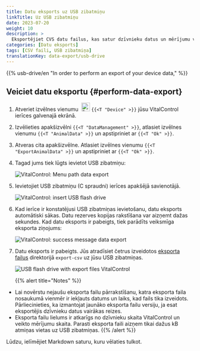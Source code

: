 ```yaml
---
title: Datu eksports uz USB zibatmiņu
linkTitle: Uz USB zibatmiņu
date: 2023-07-20
weight: 10
description: >
  Eksportējiet CVS datu failus, kas satur dzīvnieku datus un mērījumu vērtības, kas saglabātas VitalControl ierīcē, uz USB zibatmiņu.
categories: [Datu eksports]
tags: [CSV faili, USB zibatmiņa]
translationKey: data-export/usb-drive
---
```

{{% usb-drive/en "In order to perform an export of your device data," %}}

## Veiciet datu eksportu {#perform-data-export}

1. Atveriet izvēlnes vienumu &nbsp;<img src="/icons/device.svg" width="23" align="bottom" alt="Device" /> `{{<T "Device" >}}` jūsu VitalControl ierīces galvenajā ekrānā.

2. Izvēlieties apakšizvēlni `{{<T "DataManagement" >}}`, atlasiet izvēlnes vienumu `{{<T "AnimalData" >}}` un apstipriniet ar `{{<T "Ok" >}}`.

3. Atveras cita apakšizvēlne. Atlasiet izvēlnes vienumu `{{<T "ExportAnimalData" >}}` un apstipriniet ar `{{<T "Ok" >}}`.

4. Tagad jums tiek lūgts ievietot USB zibatmiņu:

   ![VitalControl: Menu path data export](../images/data-export.png "Invoke data export")

5. Ievietojiet USB zibatmiņu (C spraudni) ierīces apakšējā savienotājā.

   ![VitalControl: insert USB flash drive](/images/firmware/update/plug-in-dual-usb-stick.svg "Insert USB flash drive")

6. Kad ierīce ir konstatējusi USB zibatmiņas ievietošanu, datu eksports automātiski sākas. Datu rezerves kopijas rakstīšana var aizņemt dažas sekundes. Kad datu eksports ir pabeigts, tiek parādīts veiksmīga eksporta ziņojums:

   ![VitalControl: success message data export](../images/success-data-export.png "Success data export")

7. Datu eksports ir pabeigts. Jūs atradīsiet četrus izveidotos [eksporta failus](../export-files/) direktorijā `export-csv` uz jūsu USB zibatmiņas.

   ![USB flash drive with export files VitalControl](../images/export-files.png "Export files on USB flash drive")

   {{% alert title="Notes" %}}
  - Lai novērstu nejaušu eksporta failu pārrakstīšanu, katra eksporta faila nosaukumā vienmēr ir iekļauts datums un laiks, kad fails tika izveidots. Pārliecinieties, ka izmantojat jaunāko eksporta failu versiju, ja esat eksportējis dzīvnieku datus vairākas reizes.
  - Eksporta failu lielums ir atkarīgs no dzīvnieku skaita VitalControl un veikto mērījumu skaita. Parasti eksporta faili aizņem tikai dažus kB atmiņas vietas uz USB zibatmiņas.
   {{% /alert %}}

Lūdzu, ielīmējiet Markdown saturu, kuru vēlaties tulkot.

